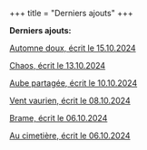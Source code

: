 +++
title = "Derniers ajouts"
+++

**Derniers ajouts:**

[Automne doux, écrit le 15.10.2024](./seasons/22_vingt_deuxieme_saison/automne_doux/)

[Chaos, écrit le 13.10.2024](./seasons/22_vingt_deuxieme_saison/chaos/)

[Aube partagée, écrit le 10.10.2024](./seasons/22_vingt_deuxieme_saison/aube_partagee/)

[Vent vaurien, écrit le 08.10.2024](./seasons/22_vingt_deuxieme_saison/vent_vaurien/)

[Brame, écrit le 06.10.2024](./seasons/22_vingt_deuxieme_saison/brame/)

[Au cimetière, écrit le 06.10.2024](./seasons/22_vingt_deuxieme_saison/au_cimetiere/)
